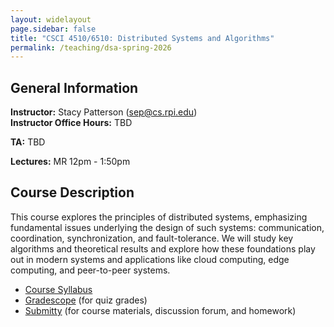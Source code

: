 ```yaml
---
layout: widelayout
page.sidebar: false
title: "CSCI 4510/6510: Distributed Systems and Algorithms"
permalink: /teaching/dsa-spring-2026
---
```



## General Information
**Instructor:** Stacy Patterson (sep@cs.rpi.edu)  
**Instructor Office Hours:**  TBD

**TA:** TBD

**Lectures:** MR 12pm - 1:50pm

## Course Description
This course explores the principles of distributed systems, 
emphasizing fundamental issues underlying the design of such systems: 
communication, coordination, synchronization, and fault-tolerance. 
We will study key algorithms and theoretical results
and explore how these foundations play out in modern systems and applications 
like cloud computing, edge computing, and peer-to-peer systems.
- [Course Syllabus](/files/dsa_s26_syllabus.pdf)
- [Gradescope](https://www.gradescope.com/) (for quiz grades)
- [Submitty](https://submitty.cs.rpi.edu/) (for course materials, discussion forum, and homework)
